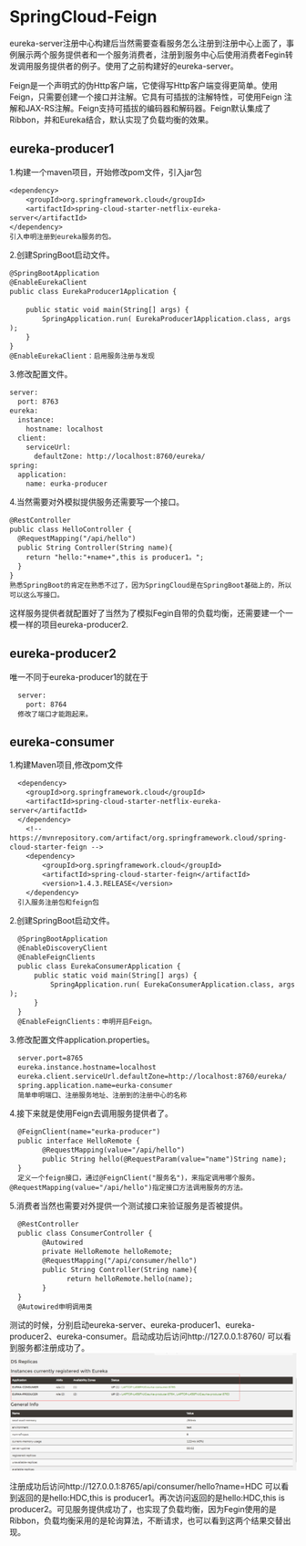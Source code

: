 # SpringCloud-Feign

eureka-server注册中心构建后当然需要查看服务怎么注册到注册中心上面了，事例展示两个服务提供者和一个服务消费者，注册到服务中心后使用消费者Fegin转发调用服务提供者的例子。使用了之前构建好的eureka-server。

Feign是一个声明式的伪Http客户端，它使得写Http客户端变得更简单。使用Feign，只需要创建一个接口并注解。它具有可插拔的注解特性，可使用Feign 注解和JAX-RS注解。Feign支持可插拔的编码器和解码器。Feign默认集成了Ribbon，并和Eureka结合，默认实现了负载均衡的效果。

## eureka-producer1

1.构建一个maven项目，开始修改pom文件，引入jar包
    
    <dependency>
        <groupId>org.springframework.cloud</groupId>
        <artifactId>spring-cloud-starter-netflix-eureka-server</artifactId>
    </dependency>
    引入申明注册到eureka服务的包。
  
2.创建SpringBoot启动文件。

    @SpringBootApplication
    @EnableEurekaClient
    public class EurekaProducer1Application {

        public static void main(String[] args) {
            SpringApplication.run( EurekaProducer1Application.class, args );
        }
    }
    @EnableEurekaClient：启用服务注册与发现
    
3.修改配置文件。

    server:
      port: 8763
    eureka:
      instance:
        hostname: localhost
      client:
        serviceUrl:
          defaultZone: http://localhost:8760/eureka/
    spring:
      application:
        name: eurka-producer

4.当然需要对外模拟提供服务还需要写一个接口。

    @RestController
    public class HelloController {
      @RequestMapping("/api/hello")
      public String Controller(String name){
        return "hello:"+name+",this is producer1。";
      }
    }
    熟悉SpringBoot的肯定在熟悉不过了，因为SpringCloud是在SpringBoot基础上的，所以可以这么写接口。

这样服务提供者就配置好了当然为了模拟Fegin自带的负载均衡，还需要建一个一模一样的项目eureka-producer2.

## eureka-producer2
  
  唯一不同于eureka-producer1的就在于
      
      server:
        port: 8764
      修改了端口才能跑起来。
      
## eureka-consumer
  
  1.构建Maven项目,修改pom文件
  
      <dependency>
        <groupId>org.springframework.cloud</groupId>
        <artifactId>spring-cloud-starter-netflix-eureka-server</artifactId>
      </dependency>
	    <!-- https://mvnrepository.com/artifact/org.springframework.cloud/spring-cloud-starter-feign -->
	    <dependency>
	        <groupId>org.springframework.cloud</groupId>
	        <artifactId>spring-cloud-starter-feign</artifactId>
	        <version>1.4.3.RELEASE</version>
	    </dependency>
      引入服务注册包和feign包
      
  2.创建SpringBoot启动文件。
  
      @SpringBootApplication
      @EnableDiscoveryClient
      @EnableFeignClients
      public class EurekaConsumerApplication {
          public static void main(String[] args) {
              SpringApplication.run( EurekaConsumerApplication.class, args );
          }
      }
      @EnableFeignClients：申明开启Feign。
      
  3.修改配置文件application.properties。
  
      server.port=8765
      eureka.instance.hostname=localhost
      eureka.client.serviceUrl.defaultZone=http://localhost:8760/eureka/
      spring.application.name=eurka-consumer
      简单申明端口、注册服务地址、注册到的注册中心的名称
      
  4.接下来就是使用Feign去调用服务提供者了。
  
      @FeignClient(name="eurka-producer")
      public interface HelloRemote {
	        @RequestMapping(value="/api/hello")
	        public String hello(@RequestParam(value="name")String name);
      }
      定义一个feign接口，通过@FeignClient("服务名")，来指定调用哪个服务。@RequestMapping(value="/api/hello")指定接口方法调用服务的方法。
      
  5.消费者当然也需要对外提供一个测试接口来验证服务是否被提供。
  
      @RestController
      public class ConsumerController {
	        @Autowired
	        private HelloRemote helloRemote;
	        @RequestMapping("/api/consumer/hello")
	        public String Controller(String name){
		          return helloRemote.hello(name);
	        }
      }
      @Autowired申明调用类
      
  测试的时候，分别启动eureka-server、eureka-producer1、eureka-producer2、eureka-consumer。启动成功后访问http://127.0.0.1:8760/ 可以看到服务都注册成功了。
  ![](https://github.com/Git950715/SpringCloudConfig/blob/master/images/eureka-server-feign.png)
  
  注册成功后访问http://127.0.0.1:8765/api/consumer/hello?name=HDC 可以看到返回的是hello:HDC,this is producer1。再次访问返回的是hello:HDC,this is producer2。可见服务提供成功了，也实现了负载均衡，因为Fegin使用的是Ribbon，负载均衡采用的是轮询算法，不断请求，也可以看到这两个结果交替出现。
